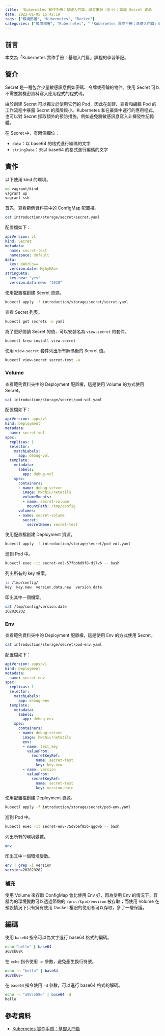 ```yaml
---
title: 「Kubernetes 實作手冊：基礎入門篇」學習筆記（三十）：認識 Secret 資源
date: 2022-01-05 15:42:19
tags: ["環境部署", "Kubernetes", "Docker"]
categories: ["環境部署", "Kubernetes", "「Kubernetes 實作手冊：基礎入門篇」學習筆記"]
---
```


## 前言

本文為「Kubernetes 實作手冊：基礎入門篇」課程的學習筆記。

## 簡介

Secret 是一種包含少量敏感訊息例如密碼、令牌或密鑰的物件。使用 Secret 可以不需要將機密資料寫入應用程式的程式碼。

由於創建 Secret 可以獨立於使用它們的 Pod，因此在創建、查看和編輯 Pod 的工作流程中暴露 Secret 的風險較小。Kubernetes 和在叢集中運行的應用程式，也可以對 Secret 採取額外的預防措施，例如避免將敏感訊息寫入非揮發性記憶體。

在 Secret 中，有兩個欄位：

- `data`：以 base64 的格式進行編碼的文字
- `stringData`：未以 base64 的格式進行編碼的文字

## 實作

以下使用 kind 的環境。

```BASH
cd vagrant/kind
vagrant up
vagrant ssh
```

首先，查看範例資料夾中的 ConfigMap 配置檔。

```BASH
cat introduction/storage/secret/secret.yaml
```

配置檔如下：

```YAML
apiVersion: v1
kind: Secret
metadata:
  name: secret-test
  namespace: default
data:
  key: eWVzCg==
  version.date: MjAyMAo=
stringData:
  key.new: "yes"
  version.data.new: "2020"
```

使用配置檔創建 Secret 資源。

```BASH
kubectl apply -f introduction/storage/secret/secret.yaml
```

查看 Secret 列表。

```BASH
kubectl get secrets -o yaml
```

為了更好閱讀 Secret 的值，可以安裝名為 `view-secret` 的套件。

```BASH
kubectl krew install view-secret
```

使用 `view-secret` 套件列出所有解碼後的 Secret 值。

```BASH
kubectl view-secret secret-test -a
```

### Volume

查看範例資料夾中的 Deployment 配置檔，這是使用 Volume 的方式使用 Secret。

```BASH
cat introduction/storage/secret/pod-vol.yaml
```

配置檔如下：

```YAML
apiVersion: apps/v1
kind: Deployment
metadata:
  name: secret-vol
spec:
  replicas: 1
  selector:
    matchLabels:
      app: debug-vol
  template:
    metadata:
      labels:
        app: debug-vol
    spec:
      containers:
      - name: debug-server
        image: hwchiu/netutils
        volumeMounts:
        - name: secret-volume
          mountPath: /tmp/config
      volumes:
      - name: secret-volume
        secret:
          secretName: secret-test
```

使用配置檔創建 Deployment 資源。

```BASH
kubectl apply -f introduction/storage/secret/pod-vol.yaml
```

進到 Pod 中。

```BASH
kubectl exec -it secret-vol-57fbbbd9f8-dj7v6 -- bash
```

列出所有的 key 檔案。

```BASH
ls /tmp/config/
key  key.new  version.data.new  version.date
```

印出其中一個檔案。

```BASH
cat /tmp/config/version.date
202020202
```

### Env

查看範例資料夾中的 Deployment 配置檔，這是使用 Env 的方式使用 Secret。

```BASH
cat introduction/storage/secret/pod-env.yaml
```

配置檔如下：

```YAML
apiVersion: apps/v1
kind: Deployment
metadata:
  name: secret-env
spec:
  replicas: 1
  selector:
    matchLabels:
      app: debug-env
  template:
    metadata:
      labels:
        app: debug-env
    spec:
      containers:
      - name: debug-server
        image: hwchiu/netutils
        env:
        - name: test_key
          valueFrom:
            secretKeyRef:
              name: secret-test
              key: key.new
        - name: version
          valueFrom:
            secretKeyRef:
              name: secret-test
              key: version.date
```

使用配置檔創建 Deployment 資源。

```BASH
kubectl apply -f introduction/storage/secret/pod-env.yaml
```

進到 Pod 中。

```BASH
kubectl exec -it secret-env-75d8b6f85b-qgqwb -- bash
```

列出所有的環境變數。

```BASH
env
```

印出其中一個環境變數。

```BASH
env | grep -i version
version=202020202
```

### 補充

使用 Volume 來存取 ConfigMap 會比使用 Env 好，因為使用 Env 的情況下，容器內的環境變數可以透過節點的 `/proc/$pid/environ` 被存取；而使用 Volume 在預設情況下只有擁有使用 Docker 權限的使用者可以存取，多了一層保護。

## 編碼

使用 `base64` 指令可以為文字進行 base64 格式的編碼。

```BASH
echo "hello" | base64
aGVsbG8K
```

在 `echo` 指令使用 `-n` 參數，避免產生換行符號。

```BASH
echo -n "hello" | base64
aGVsbG8=
```

在 `base64` 指令使用 `-d` 參數，可以進行 base64 格式的解碼。

```BASH
echo -n "aGVsbG8=" | base64 -d
hello
```

## 參考資料

- [Kubernetes 實作手冊：基礎入門篇](https://hiskio.com/courses/349/about)
